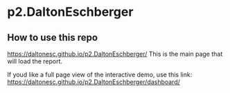 # p2.DaltonEschberger

## How to use this repo
https://daltonesc.github.io/p2.DaltonEschberger/ 
This is the main page that will load the report.

If youd like a full page view of the interactive demo, use this link:
https://daltonesc.github.io/p2.DaltonEschberger/dashboard/

